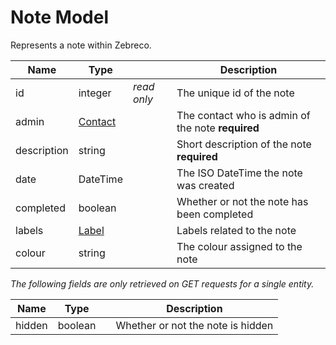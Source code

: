 # Note Model

Represents a note within Zebreco.


| Name          | Type                              |               | Description                                       |
|---------------|-----------------------------------|---------------|---------------------------------------------------|
| id            | integer                           | _read only_   | The unique id of the note                         |
| admin         | [Contact](api-contact.md)         |               | The contact who is admin of the note **required** |
| description   | string                            |               | Short description of the note **required**        |
| date          | DateTime                          |               | The ISO DateTime the note was created             |
| completed     | boolean                           |               | Whether or not the note has been completed        |
| labels        | [Label](api-label.md)             |               | Labels related to the note                        |
| colour        | string                            |               | The colour assigned to the note                   |

*The following fields are only retrieved on GET requests for a single entity.*

| Name  | Type      |               | Description                       | 
|-------|-----------|---------------|-----------------------------------|
| hidden| boolean   |               | Whether or not the note is hidden |